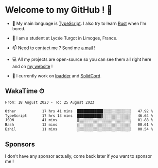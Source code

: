 # Welcome to my GitHub ! 🌃

- 🔭 My main language is [TypeScript](https://www.typescriptlang.org/). I also try to learn [Rust](https://www.rust-lang.org/) when I'm bored. 

- 🌱 I am a student at Lycée Turgot in Limoges, France.

- 📫 Need to contact me ? Send me <a href="mailto:mikkel@milescode.dev">a mail</a> !

- 💻 All my projects are open-source so you can see them all right here and on <a href="https://www.vexcited.ml">my website</a> !

- 👀 I currently work on [lpadder](https://github.com/Vexcited/lpadder) and [SolidCord](https://github.com/Vexcited/SolidCord).

## WakaTime ⏱

<!--START_SECTION:waka-->

```txt
From: 18 August 2023 - To: 25 August 2023

Other            17 hrs 41 mins  ████████████░░░░░░░░░░░░░   47.92 %
TypeScript       17 hrs 13 mins  ███████████▓░░░░░░░░░░░░░   46.64 %
JSON             41 mins         ▒░░░░░░░░░░░░░░░░░░░░░░░░   01.88 %
Bash             13 mins         ░░░░░░░░░░░░░░░░░░░░░░░░░   00.61 %
Ezhil            11 mins         ░░░░░░░░░░░░░░░░░░░░░░░░░   00.54 %
```

<!--END_SECTION:waka-->

## Sponsors

I don't have any sponsor actually, come back later if you want to sponsor me !
